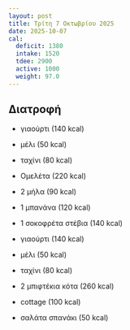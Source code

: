 ```yaml
---
layout: post
title: Τρίτη 7 Οκτωβρίου 2025
date: 2025-10-07
cal:
  deficit: 1380
  intake: 1520
  tdee: 2900
  active: 1000
  weight: 97.0
---
```


## Διατροφή

- γιαούρτι (140 kcal)
- μέλι (50 kcal)
- ταχίνι (80 kcal)

- Ομελέτα (220 kcal) 
- 2 μήλα (90 kcal)
- 1 μπανάνα (120 kcal)
- 1 σοκοφρέτα στέβια (140 kcal) 

- γιαούρτι (140 kcal)
- μέλι (50 kcal)
- ταχίνι (80 kcal)


- 2 μπιφτέκια κότα (260 kcal)
- cottage (100 kcal)
- σαλάτα σπανάκι (50 kcal)


